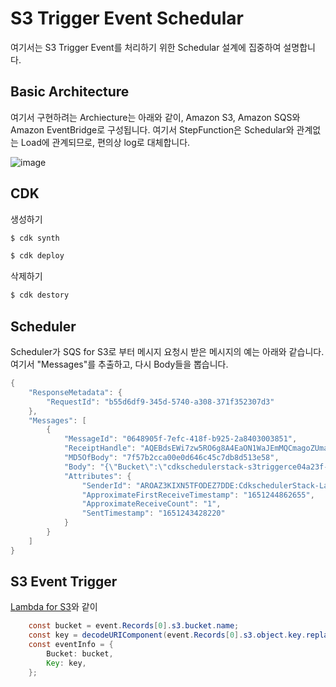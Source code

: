 # S3 Trigger Event Schedular

여기서는 S3 Trigger Event를 처리하기 위한 Schedular 설계에 집중하여 설명합니다. 

## Basic Architecture

여기서 구현하려는 Archiecture는 아래와 같이, Amazon S3, Amazon SQS와 Amazon EventBridge로 구성됩니다. 여기서 StepFunction은 Schedular와 관계없는 Load에 관계되므로, 편의상 log로 대체합니다. 

![image](https://user-images.githubusercontent.com/52392004/165916282-d38b28dc-c8c4-4dfd-bfa7-a4f471e956b7.png)

## CDK 

생성하기

```c
$ cdk synth

$ cdk deploy
````

삭제하기 

```c
$ cdk destory
```


## Scheduler

Scheduler가 SQS for S3로 부터 메시지 요청시 받은 메시지의 예는 아래와 같습니다. 여기서 "Messages"를 추출하고, 다시 Body들을 뽑습니다.

```java
{
    "ResponseMetadata": {
        "RequestId": "b55d6df9-345d-5740-a308-371f352307d3"
    },
    "Messages": [
        {
            "MessageId": "0648905f-7efc-418f-b925-2a8403003851",
            "ReceiptHandle": "AQEBdsEWi7zw5RO6g8A4EaON1WaJEmMQCmagoZUmabH8+EdvtmgGTG+RgrQWSJThVRX4wrZhzAptkatiGFC6vv9VssvY+DNEtfXwy0emqBq543/MkOdSDYgQMweHsKtzBLEOK1VU7V9t9xZOvNP0kLaDA/iqyCsadt6k4IMDR2gicl+qd+yX4KNrQTz+zT8DoQtapNOZwt9OgdVPXDEaSzlA3hcvuUP4tfhtVSazeuA72DmaFGHYn/HI9WjYAndQBizM0FdsUbMO2gEFWVfdfYAZVk4x00p9dswSvfMWmfpIPIT+/ZEL8va9MYufwdC9pwpXJtf19iEnBYGuwdCLMUTD4+tZwJQ1QhOTs3a/J6cwQLGv0Cx0acB9u0D/kq1VWStJEWflXMPVmC0g8rIqcDcodqWwZryr25X/QwT0VYshAulOV7JA4CNSPynebJFpwW7m5V3b/KBhQmb7SrTQYSEoTg==",
            "MD5OfBody": "7f57b2cca00e0d646c45c7db8d513e58",
            "Body": "{\"Bucket\":\"cdkschedulerstack-s3triggerce04a23f-a4z1bilaem5o\",\"Key\":\"CdkStack-FirehoseDeliveryStream-gGryzcERpFBm-1-2022-04-28-07-08-10-9a7bb97d-7367-4fb1-893c-f171137f82c6\"}",
            "Attributes": {
                "SenderId": "AROAZ3KIXN5TFODEZ7DDE:CdkschedulerStack-LambdaS3Trigger08CA0BBF-lGuL0s5RsWVe",
                "ApproximateFirstReceiveTimestamp": "1651244862655",
                "ApproximateReceiveCount": "1",
                "SentTimestamp": "1651243428220"
            }
        }
    ]
}
```

## S3 Event Trigger

[Lambda for S3](https://github.com/kyopark2014/case-study-s3-trigger-event/blob/main/s3-trigger-schedular/cdkscheduler/repositories/lambda-for-s3-trigger/index.js)와 같이 


```java
    const bucket = event.Records[0].s3.bucket.name;
    const key = decodeURIComponent(event.Records[0].s3.object.key.replace(/\+/g, ' '));
    const eventInfo = {
        Bucket: bucket,
        Key: key,
    }; 
```    
